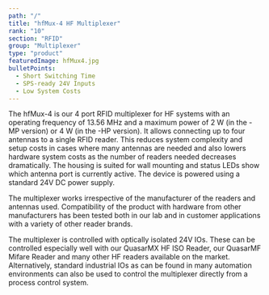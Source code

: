 ```yaml
---
path: "/"
title: "hfMux-4 HF Multiplexer"
rank: "10"
section: "RFID"
group: "Multiplexer"
type: "product"
featuredImage: hfMux4.jpg
bulletPoints:
  - Short Switching Time
  - SPS-ready 24V Inputs
  - Low System Costs
---
```

The hfMux-4 is our 4 port RFID multiplexer for HF systems with an operating frequency of 13.56 MHz and a maximum power of 2 W (in the -MP version) or 4 W (in the -HP version). It allows connecting up to four antennas to a single RFID reader. This reduces system complexity and setup costs in cases where many antennas are needed and also lowers hardware system costs as the number of readers needed decreases dramatically. The housing is suited for wall mounting and status LEDs show which antenna port is currently active. The device is powered using a standard 24V DC power supply.

The multiplexer works irrespective of the manufacturer of the readers and antennas used. Compatibility of the product with hardware from other manufacturers has been tested both in our lab and in customer applications with a variety of other reader brands.

The multiplexer is controlled with optically isolated 24V IOs. These can be controlled especially well with our QuasarMX HF ISO Reader, our QuasarMF Mifare Reader and many other HF readers available on the market. Alternatively, standard industrial IOs as can be found in many automation environments can also be used to control the multiplexer directly from a process control system.
